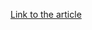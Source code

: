 [Link to the article](https://intego.com/mac-security-blog/new-multiplatform-backdoor-jacksbot-discovered)
